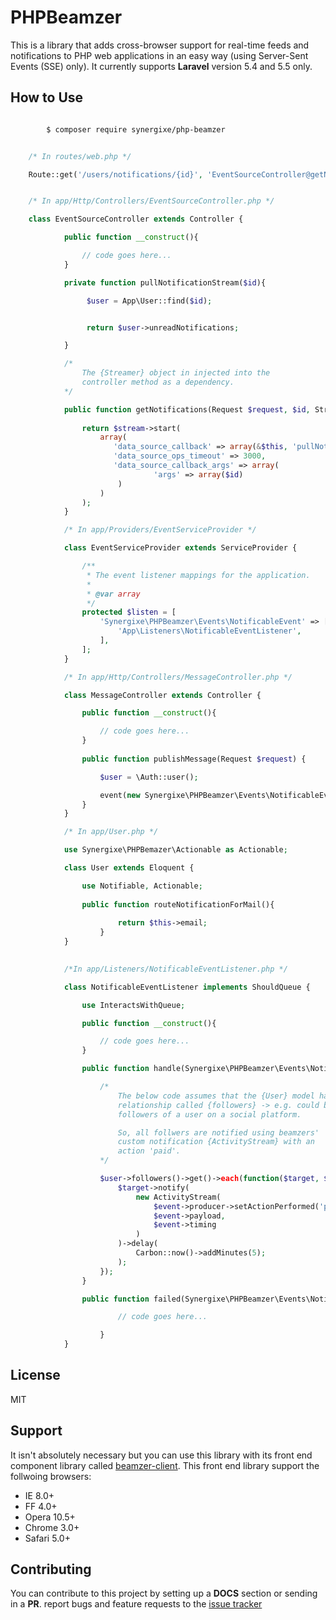﻿# PHPBeamzer

This is a library that adds cross-browser support for real-time feeds and notifications to PHP web applications in an easy way (using Server-Sent Events (SSE) only). It currently supports **Laravel** version 5.4 and 5.5 only. 

## How to Use

```bash

		$ composer require synergixe/php-beamzer


```

```php

	/* In routes/web.php */

	Route::get('/users/notifications/{id}', 'EventSourceController@getNotifications');


	/* In app/Http/Controllers/EventSourceController.php */

	class EventSourceController extends Controller {

			public function __construct(){

				// code goes here...
			}

			private function pullNotificationStream($id){

				 $user = App\User::find($id);


				 return $user->unreadNotifications;

			}

			/*
				The {Streamer} object in injected into the 
				controller method as a dependency.
			*/

			public function getNotifications(Request $request, $id, Streamer $stream){
			    
			    return $stream->start(
			        array(
			           'data_source_callback' => array(&$this, 'pullNotificationStream'),
			           'data_source_ops_timeout' => 3000,
			           'data_source_callback_args' => array(
			                    'args' => array($id)
			            )
			        )
			    );
			}

			/* In app/Providers/EventServiceProvider */

			class EventServiceProvider extends ServiceProvider {

				/**
				 * The event listener mappings for the application.
				 *
				 * @var array
				 */
				protected $listen = [
				    'Synergixe\PHPBeamzer\Events\NotificableEvent' => [
				        'App\Listeners\NotificableEventListener',
				    ],
				];
			}

			/* In app/Http/Controllers/MessageController.php */

			class MessageController extends Controller {

				public function __construct(){

					// code goes here...
				}		
				
				public function publishMessage(Request $request) {

					$user = \Auth::user();

					event(new Synergixe\PHPBeamzer\Events\NotificableEvent($user, $request->input('message')));
				}		
			}

			/* In app/User.php */

			use Synergixe\PHPBemazer\Actionable as Actionable;

			class User extends Eloquent {

				use Notifiable, Actionable;
				
				public function routeNotificationForMail(){
       
       					return $this->email;
    				}
			}
			

			/*In app/Listeners/NotificableEventListener.php */

			class NotificableEventListener implements ShouldQueue {

				use InteractsWithQueue;

				public function __construct(){

					// code goes here...
				}

				public function handle(Synergixe\PHPBeamzer\Events\NotificableEvent $event){

					/* 
						The below code assumes that the {User} model has a 
						relationship called {followers} -> e.g. could be
						followers of a user on a social platform.

						So, all follwers are notified using beamzers'
						custom notification {ActivityStream} with an
						action 'paid'.
					*/

					$user->followers()->get()->each(function($target, $key) use ($event) {
						$target->notify(
				        	new ActivityStream(
				        		$event->producer->setActionPerformed('paid', $event->timing),
				        		$event->payload,
				        		$event->timing
				        	)
					    )->delay(
					        Carbon::now()->addMinutes(5);
					    );
					});
				}

				public function failed(Synergixe\PHPBeamzer\Events\NotificableEvent $event, $exception){

			        	// code goes here...

			    	}
			}

```

## License

MIT

## Support

It isn't absolutely necessary but you can use this library with its front end component library called [beamzer-client](https://github.com/isocroft/beamzer-client/). This front end library support the follwoing browsers:

- IE 8.0+
- FF 4.0+
- Opera 10.5+
- Chrome 3.0+
- Safari 5.0+

## Contributing

You can contribute to this project by setting up a **DOCS** section or sending in a **PR**. report bugs and feature requests to the [issue tracker](https://github.com/synergixe/php-beamzer/issues)    
